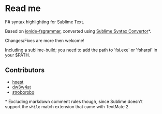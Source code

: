 # Read me

F# syntax highlighting for Sublime Text.

Based on [ionide-fsgrammar][1], converted using [Sublime Syntax Convertor][2]\*.

Changes/Fixes are more then welcome!

Including a sublime-build; you need to add the path to 'fsi.exe' or 'fsharpi' in
your $PATH.

## Contributors
- [hoest](https://github.com/hoest)
- [dw3w4at](https://github.com/dw3w4at)
- [stroborobo](https://github.com/stroborobo)

\* Excluding markdown comment rules though, since Sublime doesn't support the
`while` match extension that came with TextMate 2.

[1]: https://github.com/ionide/ionide-fsgrammar/blob/fc4cac6/grammars/fsharp.json
[2]: https://github.com/aziz/SublimeSyntaxConvertor
